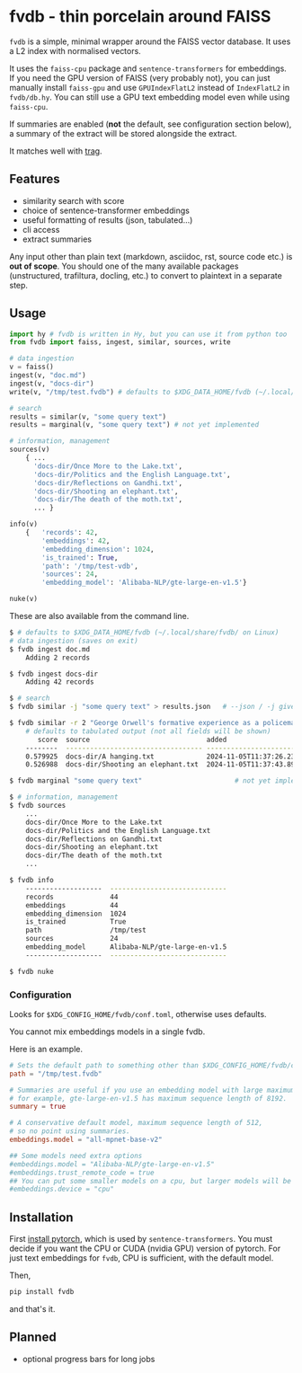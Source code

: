 # fvdb - thin porcelain around FAISS

`fvdb` is a simple, minimal wrapper around the FAISS vector database.
It uses a L2 index with normalised vectors.

It uses the `faiss-cpu` package and `sentence-transformers` for embeddings.
If you need the GPU version of FAISS (very probably not), you can just manually
install `faiss-gpu` and use `GPUIndexFlatL2` instead of `IndexFlatL2` in `fvdb/db.hy`.
You can still use a GPU text embedding model even while using `faiss-cpu`.

If summaries are enabled (**not** the default, see configuration section
below), a summary of the extract will be stored alongside the extract.

It matches well with [trag](https://github.com/atisharma/trag).


## Features

- similarity search with score
- choice of sentence-transformer embeddings
- useful formatting of results (json, tabulated...)
- cli access
- extract summaries

Any input other than plain text (markdown, asciidoc, rst, source code etc.) is **out of scope**.
You should one of the many available packages (unstructured, trafiltura, docling, etc.)
to convert to plaintext in a separate step.


## Usage

```python
import hy # fvdb is written in Hy, but you can use it from python too
from fvdb import faiss, ingest, similar, sources, write

# data ingestion
v = faiss()
ingest(v, "doc.md")
ingest(v, "docs-dir")
write(v, "/tmp/test.fvdb") # defaults to $XDG_DATA_HOME/fvdb (~/.local/share/fvdb/ on Linux)

# search
results = similar(v, "some query text")
results = marginal(v, "some query text") # not yet implemented

# information, management
sources(v)
    { ...
      'docs-dir/Once More to the Lake.txt',
      'docs-dir/Politics and the English Language.txt',
      'docs-dir/Reflections on Gandhi.txt',
      'docs-dir/Shooting an elephant.txt',
      'docs-dir/The death of the moth.txt',
      ... }

info(v)
    {   'records': 42,
        'embeddings': 42,
        'embedding_dimension': 1024,
        'is_trained': True,
        'path': '/tmp/test-vdb',
        'sources': 24,
        'embedding_model': 'Alibaba-NLP/gte-large-en-v1.5'}

nuke(v)
```

These are also available from the command line.
```bash
$ # defaults to $XDG_DATA_HOME/fvdb (~/.local/share/fvdb/ on Linux)
# data ingestion (saves on exit)
$ fvdb ingest doc.md
    Adding 2 records

$ fvdb ingest docs-dir
    Adding 42 records

$ # search
$ fvdb similar -j "some query text" > results.json   # --json / -j gives json output

$ fvdb similar -r 2 "George Orwell's formative experience as a policeman in colonial Burma"
    # defaults to tabulated output (not all fields will be shown)
       score  source                             added                               page    length
    --------  ---------------------------------- --------------------------------  ------  --------
    0.579925  docs-dir/A hanging.txt             2024-11-05T11:37:26.232773+00:00       0      2582
    0.526988  docs-dir/Shooting an elephant.txt  2024-11-05T11:37:43.891659+00:00       0      3889

$ fvdb marginal "some query text"                       # not yet implemented

$ # information, management
$ fvdb sources
    ...
    docs-dir/Once More to the Lake.txt
    docs-dir/Politics and the English Language.txt
    docs-dir/Reflections on Gandhi.txt
    docs-dir/Shooting an elephant.txt
    docs-dir/The death of the moth.txt
    ...

$ fvdb info
    -------------------  -----------------------------
    records              44
    embeddings           44
    embedding_dimension  1024
    is_trained           True
    path                 /tmp/test
    sources              24
    embedding_model      Alibaba-NLP/gte-large-en-v1.5
    -------------------  -----------------------------

$ fvdb nuke
```

### Configuration

Looks for `$XDG_CONFIG_HOME/fvdb/conf.toml`, otherwise uses defaults.

You cannot mix embeddings models in a single fvdb.

Here is an example.

```toml
# Sets the default path to something other than $XDG_CONFIG_HOME/fvdb/conf.toml
path = "/tmp/test.fvdb"

# Summaries are useful if you use an embedding model with large maximum sequence length,
# for example, gte-large-en-v1.5 has maximum sequence length of 8192.
summary = true		

# A conservative default model, maximum sequence length of 512,
# so no point using summaries.
embeddings.model = "all-mpnet-base-v2"

## Some models need extra options
#embeddings.model = "Alibaba-NLP/gte-large-en-v1.5"
#embeddings.trust_remote_code = true
## You can put some smaller models on a cpu, but larger models will be slow
#embeddings.device = "cpu"
```


## Installation

First [install pytorch](https://pytorch.org/get-started/locally/), which is used by `sentence-transformers`.
You must decide if you want the CPU or CUDA (nvidia GPU) version of pytorch.
For just text embeddings for `fvdb`, CPU is sufficient, with the default model.

Then,
```bash
pip install fvdb
```
and that's it.


## Planned

- optional progress bars for long jobs
